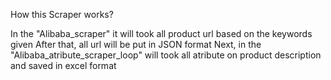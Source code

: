 How this Scraper works?

In the "Alibaba_scraper" it will took all product url based on the keywords given
After that, all url will be put in JSON format
Next, in the "Alibaba_atribute_scraper_loop" will took all atribute on product description and saved in excel format

